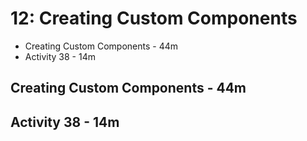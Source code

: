 # 12: Creating Custom Components

   * Creating Custom Components - 44m
   * Activity 38 - 14m

## Creating Custom Components - 44m
## Activity 38 - 14m
